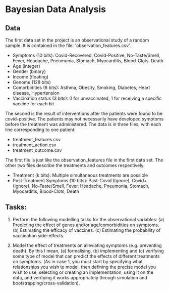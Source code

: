# Bayesian Data Analysis

## Data
The first data set in the project is an observational study of a random sample.
It is contained in the file: 'observation_features.csv'.

* Symptoms (10 bits): Covid-Recovered, Covid-Positive, No-Taste/Smell, Fever, Headache, Pneumonia, Stomach, Myocarditis, Blood-Clots, Death
* Age (integer)
* Gender (binary)
* Income (floating)
* Genome (128 bits)
* Comorbidities (6 bits): Asthma, Obesity, Smoking, Diabetes, Heart disease, Hypertension
* Vaccination status (3 bits): 0 for unvaccinated, 1 for receiving a specific vaccine for each bit


The second is the result of interventions after the patients were found to be covid-positive. The patients may not necessarily have developed symptoms before the treatment was administered. The data is in three files, with each line corresponding to one patient:

* treatment_features.csv 
* treatment_action.csv
* treatment_outcome.csv

The first file is just like the observation_features file in the first data set. The other two files describe the treatments and outcomes respectively.

* Treatment (k bits): Multiple simultaneous treatments are possible 
* Post-Treatment Symptoms (10 bits): Past-Covid (Ignore), Covid+ (Ignore), No-Taste/Smell, Fever, Headache, Pneumonia, Stomach, Myocarditis, Blood-Clots, Death

## Tasks:

1. Perform the following modelling tasks for the observational variables:
   (a) Predicting the effect of genes and/or age/comorbidities on symptoms.
   (b) Estimating the efficacy of vaccines.
   (c) Estimating the probability of vaccination side-effects.

2. Model the effect of treatments on alleviating symptoms (e.g. preventing death). By this I mean, (a) formalising, (b) implementing and (c) verifying some type of model that can predict the effects of different treatments on symptoms. (As in case 1, you must start by specifying what relationships you wish to model, then defining the precise model you wish to use, selecting or creating an implementation, using it on the data, and verifying it works appropriately through simulation and bootstrapping/cross-validation).
